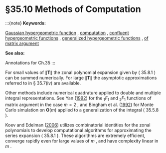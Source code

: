 # §35.10 Methods of Computation

:::{note}
**Keywords:**

[Gaussian hypergeometric function](http://dlmf.nist.gov/search/search?q=Gaussian%20hypergeometric%20function) , [computation](http://dlmf.nist.gov/search/search?q=computation) , [confluent hypergeometric functions](http://dlmf.nist.gov/search/search?q=confluent%20hypergeometric%20functions) , [generalized hypergeometric functions](http://dlmf.nist.gov/search/search?q=generalized%20hypergeometric%20functions) , [of matrix argument](http://dlmf.nist.gov/search/search?q=of%20matrix%20argument)

**See also:**

Annotations for Ch.35
:::

For small values of $\|\mathbf{T}\|$ the zonal polynomial expansion given by ( 35.8.1 ) can be summed numerically. For large $\|\mathbf{T}\|$ the asymptotic approximations referred to in § 35.7(iv) are available.

Other methods include numerical quadrature applied to double and multiple integral representations. See Yan ([1992](./bib/Y.html#bib2467 "Generalized Hypergeometric Functions and Laguerre Polynomials in Two Variables")) for the ${{}_{1}F_{1}}$ and ${{}_{2}F_{1}}$ functions of matrix argument in the case $m=2$ , and Bingham et al. ([1992](./bib/B.html#bib285 "Approximating the matrix Fisher and Bingham distributions: Applications to spherical regression and Procrustes analysis")) for Monte Carlo simulation on $\mathbf{O}(m)$ applied to a generalization of the integral ( 35.5.8 ).

Koev and Edelman ([2006](./bib/K.html#bib1306 "The efficient evaluation of the hypergeometric function of a matrix argument")) utilizes combinatorial identities for the zonal polynomials to develop computational algorithms for approximating the series expansion ( 35.8.1 ). These algorithms are extremely efficient, converge rapidly even for large values of $m$ , and have complexity linear in $m$ .
